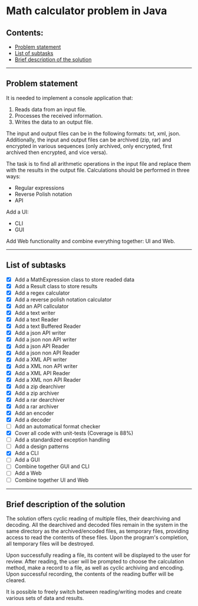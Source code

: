 # Math calculator problem in Java

## Contents:
- [Problem statement](#Problem-statement)
- [List of subtasks](#List-of-subtasks)
- [Brief description of the solution](#Brief-description-of-the-solution)

---

## Problem statement
It is needed to implement a console application that:
1) Reads data from an input file.
2) Processes the received information.
3) Writes the data to an output file.

The input and output files can be in the following formats: txt, xml, json. Additionally, the input and output files can be archived (zip, rar) and encrypted in various sequences (only archived, only encrypted, first archived then encrypted, and vice versa).

The task is to find all arithmetic operations in the input file and replace them with the results in the output file. Calculations should be performed in three ways:
- Regular expressions
- Reverse Polish notation
- API

Add a UI:
- CLI
- GUI
  
Add Web functionality and combine everything together: UI and Web.

---

## List of subtasks
- [x] Add a MathExpression class to store readed data
- [x] Add a Result class to store results
- [x] Add a regex calculator
- [x] Add a reverse polish notation calculator
- [x] Add an API callculator
- [x] Add a text writer
- [x] Add a text Reader
- [x] Add a text Buffered Reader
- [x] Add a json API writer
- [x] Add a json non API writer
- [x] Add a json API Reader
- [x] Add a json non API Reader
- [x] Add a XML API writer
- [x] Add a XML non API writer
- [x] Add a XML API Reader
- [x] Add a XML non API Reader
- [x] Add a zip dearchiver
- [x] Add a zip archiver
- [x] Add a rar dearchiver
- [x] Add a rar archiver
- [x] Add an encoder
- [x] Add a decoder
- [ ] Add an automatical format checker
- [X] Cover all code with unit-tests (Coverage is 88%)
- [ ] Add a standardized exception handling
- [ ] Add a design patterns
- [x] Add a CLI
- [ ] Add a GUI
- [ ] Combine together GUI and CLI
- [ ] Add a Web
- [ ] Combine together UI and Web

---

## Brief description of the solution
The solution offers cyclic reading of multiple files, their dearchiving and decoding. All the dearchived and decoded files remain in the system in the same directory as the archived/encoded files, as temporary files, providing access to read the contents of these files. Upon the program's completion, all temporary files will be destroyed.

Upon successfully reading a file, its content will be displayed to the user for review. After reading, the user will be prompted to choose the calculation method, make a record to a file, as well as cyclic archiving and encoding. Upon successful recording, the contents of the reading buffer will be cleared.

It is possible to freely switch between reading/writing modes and create various sets of data and results.
